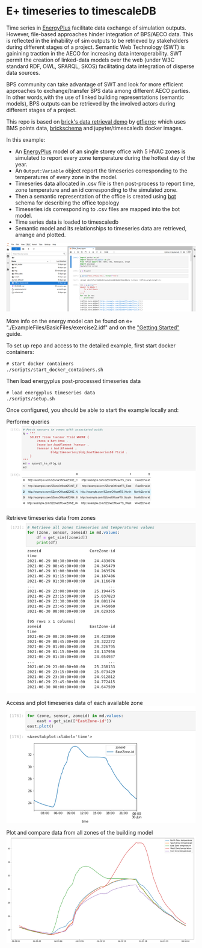 # E+ timeseries to timescaleDB

Time series in [EnergyPlus](https://energyplus.net/) facilitate data exchange of simulation outputs. However, file-based approaches
hinder integration of BPS/AECO data. This is reflected in the inhability of sim outputs to be retrieved by stakeholders 
during different stages of a project. Semantic Web Technology (SWT) is gainining traction in the AECO for increasing data interoperability.
SWT permit the creation of linked-data models over the web (under W3C standard RDF, OWL, SPARQL, SKOS) facilitating data integration of disperse data sources.

BPS community can take advantage of SWT and look for more efficient approaches to exchange/transfer BPS data among different AECO parties.
In other words,with the use of linked building representations (semantic models), BPS outputs can be retrieved by the involved actors during different stages
of a project. 

This repo is based on [brick's data retrieval demo](https://github.com/gtfierro/brick-data-retrieval-demo) by [gtfierro](https://github.com/gtfierro);
which uses BMS points data, [brickschema](https://brickschema.org/) and jupyter/timescaledb docker images.

In this example:

* An [EnergyPlus](https://energyplus.net/) model of an single storey
office with 5 HVAC zones is simulated to report every zone temperature during the hottest day of the
year. 
* An ``Output:Variable`` object report the timeseries corresponding to the temperatures of every zone in the model.
* Timeseries data allocated in .csv file is then post-process to report time, zone temperature and an id corresponding to the simulated zone.
* Then a semantic representation of the office is created using [bot](https://w3c-lbd-cg.github.io/bot/) schema for describing the office topology 
* Timeseries ids corresponding to .csv files are mapped into the bot model. 
* Time series data is loaded to timescaledb
* Semantic model and its relationships to timeseries data  are retrieved, arrange and plotted. 

![example](./img/example.png)

More info on the energy model can be found on e+ "./ExampleFiles/BasicFiles/exercise2.idf" and
on the ["Getting Started"](https://energyplus.net/sites/default/files/pdfs_v8.3.0/GettingStarted.pdf) guide.

To set up repo and access to the detailed example, first start docker containers:

```
# start docker containers
./scripts/start_docker_containers.sh
```

Then load energyplus post-processed timeseries data 

```
# load energyplus timeseries data
./scripts/setup.sh
```

Once configured, you should be able to start the example locally and:

Performe queries
![query](./img/querying_model.png)

Retrieve timeseries data from zones
![zones_timeseries_data](./img/zones_temp_values.png)
 
Access and plot timeseries data of each available zone 
![east_zone](./img/east_zone_timeseries.png)

Plot and compare data from all zones of the building model
![plot2](./img/plot.png)






 
